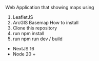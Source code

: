 Web Application that showing maps using
1. LeafletJS
2. ArcGIS Basemap
How to install
1. Clone this repository
2. run npm install
3. run npm run dev / build

- NextJS 16
- Node 20 +
